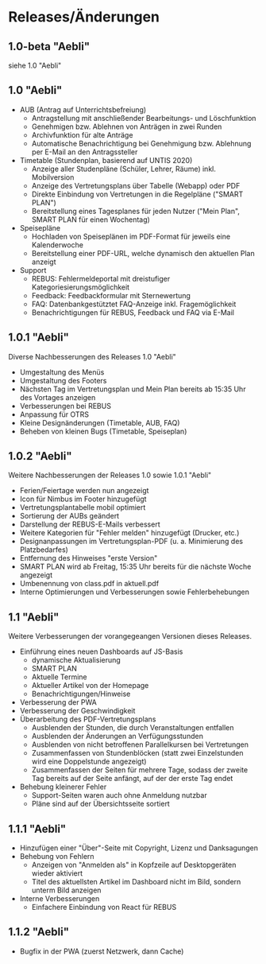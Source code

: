 # Releases/Änderungen
## 1.0-beta "Aebli"
siehe 1.0 "Aebli"

## 1.0 "Aebli"

- AUB (Antrag auf Unterrichtsbefreiung)
  - Antragstellung mit anschließender Bearbeitungs- und Löschfunktion
  - Genehmigen bzw. Ablehnen von Anträgen in zwei Runden
  - Archivfunktion für alte Anträge
  - Automatische Benachrichtigung bei Genehmigung bzw. Ablehnung per E-Mail an den Antragssteller
- Timetable (Stundenplan, basierend auf UNTIS 2020)
  - Anzeige aller Studenpläne (Schüler, Lehrer, Räume) inkl. Mobilversion
  - Anzeige des Vertretungsplans über Tabelle (Webapp) oder PDF
  - Direkte Einbindung von Vertretungen in die Regelpläne ("SMART PLAN")
  - Bereitstellung eines Tagesplanes für jeden Nutzer ("Mein Plan", SMART PLAN für einen Wochentag)
- Speisepläne
  - Hochladen von Speiseplänen im PDF-Format für jeweils eine Kalenderwoche
  - Bereitstellung einer PDF-URL, welche dynamisch den aktuellen Plan anzeigt
- Support
  - REBUS: Fehlermeldeportal mit dreistufiger Kategoriesierungsmöglichkeit
  - Feedback: Feedbackformular mit Sternewertung
  - FAQ: Datenbankgestütztet FAQ-Anzeige inkl. Fragemöglichkeit
  - Benachrichtigungen für REBUS, Feedback und FAQ via E-Mail

## 1.0.1 "Aebli"
Diverse Nachbesserungen des Releases 1.0 "Aebli"
* Umgestaltung des Menüs
* Umgestaltung des Footers
* Nächsten Tag im Vertretungsplan und Mein Plan bereits ab 15:35 Uhr des Vortages anzeigen
* Verbesserungen bei REBUS
* Anpassung für OTRS
* Kleine Designänderungen (Timetable, AUB, FAQ)
* Beheben von kleinen Bugs (Timetable, Speiseplan)

## 1.0.2 "Aebli"
Weitere Nachbesserungen der Releases 1.0 sowie 1.0.1 "Aebli"
* Ferien/Feiertage werden nun angezeigt
* Icon für Nimbus im Footer hinzugefügt
* Vertretungsplantabelle mobil optimiert
* Sortierung der AUBs geändert
* Darstellung der REBUS-E-Mails verbessert
* Weitere Kategorien für "Fehler melden" hinzugefügt (Drucker, etc.)
* Designanpassungen im Vertretungsplan-PDF (u. a. Minimierung des Platzbedarfes)
* Entfernung des Hinweises "erste Version"
* SMART PLAN wird ab Freitag, 15:35 Uhr bereits für die nächste Woche angezeigt
* Umbenennung von class.pdf in aktuell.pdf
* Interne Optimierungen und Verbesserungen sowie Fehlerbehebungen

## 1.1 "Aebli"
Weitere Verbesserungen der vorangegeangen Versionen dieses Releases.
* Einführung eines neuen Dashboards auf JS-Basis
  + dynamische Aktualisierung
  + SMART PLAN
  + Aktuelle Termine
  + Aktueller Artikel von der Homepage
  + Benachrichtigungen/Hinweise
* Verbesserung der PWA
* Verbesserung der Geschwindigkeit
* Überarbeitung des PDF-Vertretungsplans
  + Ausblenden der Stunden, die durch Veranstaltungen entfallen
  + Ausblenden der Änderungen an Verfügungsstunden
  + Ausblenden von nicht betroffenen Parallelkursen bei Vertretungen
  + Zusammenfassen von Stundenblöcken (statt zwei Einzelstunden wird eine Doppelstunde angezeigt)
  + Zusammenfassen der Seiten für mehrere Tage, sodass der zweite Tag bereits auf der Seite anfängt, auf der der erste Tag endet
* Behebung kleinerer Fehler
  + Support-Seiten waren auch ohne Anmeldung nutzbar
  + Pläne sind auf der Übersichtsseite sortiert

## 1.1.1 "Aebli"
* Hinzufügen einer "Über"-Seite mit Copyright, Lizenz und Danksagungen
* Behebung von Fehlern
  + Anzeigen von "Anmelden als" in Kopfzeile auf Desktopgeräten wieder aktiviert
  + Titel des aktuellsten Artikel im Dashboard nicht im Bild, sondern unterm Bild anzeigen
* Interne Verbesserungen
  + Einfachere Einbindung von React für REBUS

## 1.1.2 "Aebli"
* Bugfix in der PWA (zuerst Netzwerk, dann Cache)